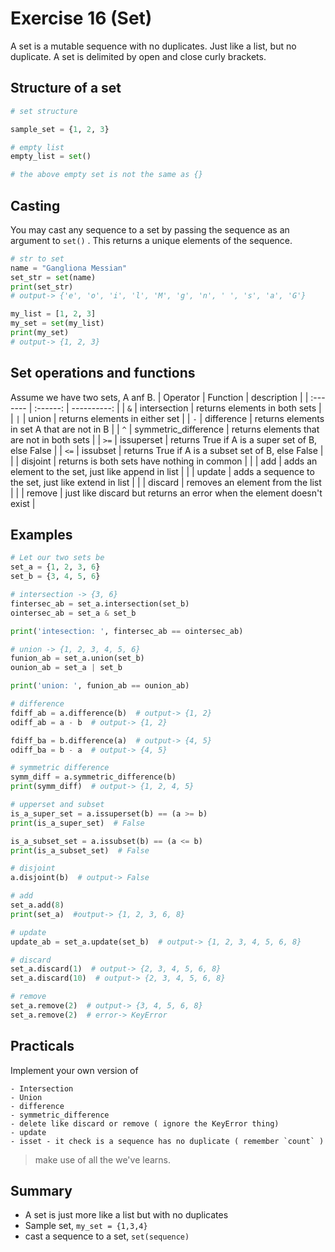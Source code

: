 # Exercise 16 (Set)
A set is a mutable sequence with no duplicates. Just like a list, but no duplicate. A set is delimited by open and close curly brackets.

## Structure of a set

``` python
# set structure

sample_set = {1, 2, 3}

# empty list
empty_list = set()

# the above empty set is not the same as {}
```

## Casting

You may cast any sequence to a set by passing the sequence as an argument to `set()` . This returns a unique elements of the sequence.

``` python
# str to set
name = "Gangliona Messian"
set_str = set(name)
print(set_str)
# output-> {'e', 'o', 'i', 'l', 'M', 'g', 'n', ' ', 's', 'a', 'G'}

my_list = [1, 2, 3]
my_set = set(my_list)
print(my_set)
# output-> {1, 2, 3}
```

## Set operations and functions

Assume we have two sets, A anf B.
| Operator | Function      | description |
| :------- | :------:      | ----------: |
| `&` | intersection  | returns elements in both sets |
| `|` | union         | returns elements in either set |
| `-` | difference    | returns elements in set A that are not in B |
| `^` | symmetric_difference | returns elements that are not in both sets |
| `>=` | issuperset    | returns True if A is a super set of B, else False |
| `<=` | issubset      | returns True if A is a subset set of B, else False |
|      | disjoint      | returns is both sets have nothing in common |
|          | add           | adds an element to the set, just like append in list |
|          | update        | adds a sequence to the set, just like extend in list |
|          | discard       | removes an element from the list                     |
|          | remove        | just like discard but returns an error when the element doesn't exist |

## Examples

``` python
# Let our two sets be
set_a = {1, 2, 3, 6}
set_b = {3, 4, 5, 6}

# intersection -> {3, 6}
fintersec_ab = set_a.intersection(set_b)
ointersec_ab = set_a & set_b

print('intesection: ', fintersec_ab == ointersec_ab)

# union -> {1, 2, 3, 4, 5, 6}
funion_ab = set_a.union(set_b)
ounion_ab = set_a | set_b

print('union: ', funion_ab == ounion_ab)

# difference
fdiff_ab = a.difference(b)  # output-> {1, 2}
odiff_ab = a - b  # output-> {1, 2}

fdiff_ba = b.difference(a)  # output-> {4, 5}
odiff_ba = b - a  # output-> {4, 5}

# symmetric difference
symm_diff = a.symmetric_difference(b)
print(symm_diff)  # output-> {1, 2, 4, 5}

# upperset and subset
is_a_super_set = a.issuperset(b) == (a >= b)
print(is_a_super_set)  # False

is_a_subset_set = a.issubset(b) == (a <= b)
print(is_a_subset_set)  # False

# disjoint
a.disjoint(b)  # output-> False

# add
set_a.add(8)
print(set_a)  #output-> {1, 2, 3, 6, 8}

# update
update_ab = set_a.update(set_b)  # output-> {1, 2, 3, 4, 5, 6, 8}

# discard
set_a.discard(1)  # output-> {2, 3, 4, 5, 6, 8}
set_a.discard(10)  # output-> {2, 3, 4, 5, 6, 8}

# remove
set_a.remove(2)  # output-> {3, 4, 5, 6, 8}
set_a.remove(2)  # error-> KeyError
```

## Practicals

Implement your own version of 

    - Intersection
    - Union
    - difference
    - symmetric_difference
    - delete like discard or remove ( ignore the KeyError thing)
    - update
    - isset - it check is a sequence has no duplicate ( remember `count` )

> make use of all the we've learns.

## Summary

* A set is just more like a list but with no duplicates
* Sample set, `my_set = {1,3,4}` 
* cast a sequence to a set, `set(sequence)` 

